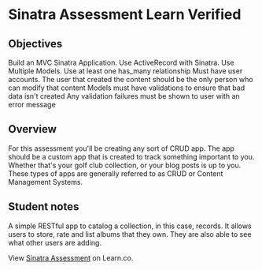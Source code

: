 # Sinatra Assessment Learn Verified

## Objectives

Build an MVC Sinatra Application.
Use ActiveRecord with Sinatra.
Use Multiple Models.
Use at least one has_many relationship
Must have user accounts. The user that created the content should be the only person who can modify that content
Models must have validations to ensure that bad data isn't created
Any validation failures must be shown to user with an error message

## Overview

For this assessment you'll be creating any sort of CRUD app. The app should be a custom app that is created to track something important to you. Whether that's your golf club collection, or your blog posts is up to you. These types of apps are generally referred to as CRUD or Content Management Systems.

## Student notes
A simple RESTful app to catalog a collection, in this case, records. It allows users to store, rate and list albums that they own. They are also able to see what other users are adding.


<p data-visibility='hidden'>View <a href='https://learn.co/tracks/full-stack-web-development/sinatra/sinatra-project-mode/sinatra-assessment'>Sinatra Assessment</a> on Learn.co.</p>
